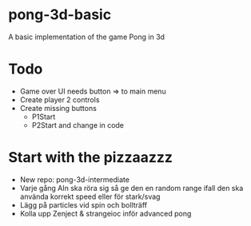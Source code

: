 # pong-3d-basic
A basic implementation of the game Pong in 3d

# Todo	
- Game over UI needs button => to main menu    
- Create player 2 controls
- Create missing buttons
  - P1Start
  - P2Start
  and change in code


# Start with the pizzaazzz
- New repo: pong-3d-intermediate
- Varje gång AIn ska röra sig så ge den en random range ifall den ska använda korrekt speed eller för stark/svag
- Lägg på particles vid spin och bollträff
- Kolla upp Zenject & strangeioc inför advanced pong
